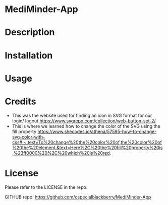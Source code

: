 # MediMinder-App 

# Description

# Installation

# Usage

# Credits
* This was the website used for finding an icon in SVG format for our login/ logout
https://www.svgrepo.com/collection/web-button-set-2/
* This is where we learned how to change the color of the SVG using the fill property
https://www.shecodes.io/athena/57595-how-to-change-svg-color-with-css#:~:text=To%20change%20the%20color%20of,the%20color%20of%20the%20element.&text=Here%2C%20the%20fill%20property%20is,%23ff0000%20%2C%20which%20is%20red.


# License
Please refer to the LICENSE in the repo.


GITHUB repo: https://github.com/cspecialblackberry/MediMinder-App 


